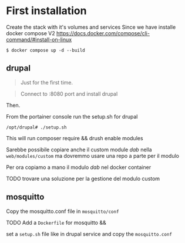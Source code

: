 # First installation

Create the stack with it's volumes and services
Since we have installe docker compose V2 https://docs.docker.com/compose/cli-command/#install-on-linux

```
$ docker compose up -d --build
```

## drupal

> Just for the first time.

> Connect to :8080 port and install drupal

Then.

From the portainer console run the setup.sh for drupal
```
/opt/drupal# ./setup.sh
```

This will run composer require && drush enable modules

Sarebbe possibile copiare anche il custom module _dab_ nella `web/modules/custom`
ma dovremmo usare una repo a parte per il modulo

Per ora copiamo a mano il modulo _dab_ nel docker container

TODO trovare una soluzione per la gestione del modulo custom

## mosquitto

Copy the mosquitto.conf file in `mosquitto/conf`

TODO
Add a `Dockerfile` for mosquitto &&

set a `setup.sh` file like in drupal service and copy the `mosquitto.conf`
